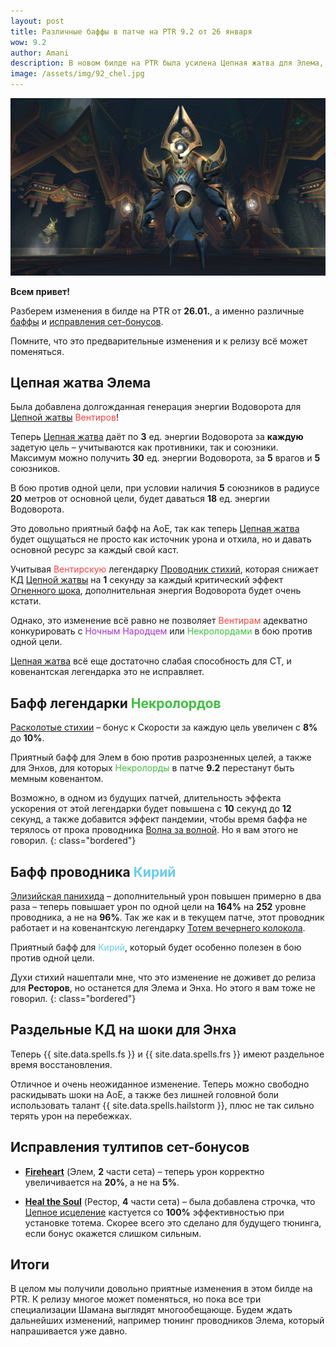 ```yaml
---    
layout: post
title: Различные баффы в патче на PTR 9.2 от 26 января
wow: 9.2
author: Amani
description: В новом билде на PTR была усилена Цепная жатва для Элема, Кирийский проводник и легендарка Некролордов. А у Энхов теперь раздельные КД на Огненный и Ледяной шоки!
image: /assets/img/92_chel.jpg
---
```


<p align="center">
<img src="/assets/img/92_chel.jpg" > 
</p>

**Всем привет!**

Разберем изменения в билде на PTR от **26.01.**, а именно различные [баффы](https://ptr.wowhead.com/news/patch-9-2-ptr-build-42069-class-and-spell-changes-kyrian-and-venthyr-shaman-325735) и [исправления сет-бонусов](https://ptr.wowhead.com/news/patch-9-2-ptr-build-42069-tier-set-changes-fire-mage-holy-priest-325736).

Помните, что это предварительные изменения и к релизу всё может поменяться. 

<!--more-->

## Цепная жатва Элема

Была добавлена долгожданная генерация энергии Водоворота для [Цепной жатвы](https://ru.wowhead.com/spell=320674) <span style="color:#ff4040;font-size:1em;">Вентиров</span>!

Теперь [Цепная жатва](https://ru.wowhead.com/spell=320674) даёт по **3** ед. энергии Водоворота за **каждую** задетую цель – учитываются как противники, так и союзники. Максимум можно получить **30** ед. энергии Водоворота, за **5** врагов и **5** союзников.

В бою против одной цели, при условии наличия **5** союзников в радиусе **20** метров от основной цели, будет даваться **18** ед. энергии Водоворота.

Это довольно приятный бафф на АоЕ, так как теперь [Цепная жатва](https://ru.wowhead.com/spell=320674) будет ощущаться не просто как источник урона и отхила, но и давать основной ресурс за каждый свой каст.

Учитывая <span style="color:#ff4040;font-size:1em;">Вентирскую</span> легендарку [Проводник стихий](https://ptr.wowhead.com/spell=356250), которая снижает КД [Цепной жатвы](https://ru.wowhead.com/spell=320674) на **1** секунду за каждый критический эффект [Огненного шока](https://ru.wowhead.com/spell=188389), дополнительная энергия Водоворота будет очень кстати.

Однако, это изменение всё равно не позволяет <span style="color:#ff4040;font-size:1em;">Вентирам</span> адекватно конкурировать с <span style="color:#a330c9;font-size:1em;">Ночным Народцем</span> или <span style="color:#40bf40;font-size:1em;">Некролордами</span> в бою против одной цели.

[Цепная жатва](https://ru.wowhead.com/spell=320674) всё еще достаточно слабая способность для СТ, и ковенантская легендарка это не исправляет.

## Бафф легендарки <span style="color:#40bf40;font-size:1em;">Некролордов</span>

[Расколотые стихии](https://ptr.wowhead.com/spell=354647) – бонус к Скорости за каждую цель увеличен с **8%** до **10%**.

Приятный бафф для Элем в бою против разрозненных целей, а также для Энхов, для которых <span style="color:#40bf40;font-size:1em;">Некролорды</span> в патче **9.2** перестанут быть мемным ковенантом.

Возможно, в одном из будущих патчей, длительность эффекта ускорения от этой легендарки будет повышена с **10** секунд до **12** секунд, а также добавится эффект пандемии, чтобы время баффа не терялось от прока проводника [Волна за волной](https://ru.wowhead.com/spell=339186?ilvl=252). Но я вам этого не говорил.
{: class="bordered"}

## Бафф проводника <span style="color:#68ccef;font-size:1em;">Кирий</span>

[Элизийская панихида](https://ru.wowhead.com/spell=339182?ilvl=252) – дополнительный урон повышен примерно в два раза – теперь повышает урон по одной цели на **164%** на **252** уровне проводника, а не на **96%**. Так же как и в текущем патче, этот проводник работает и на ковенантскую легендарку [Тотем вечернего колокола](https://ru.wowhead.com/spell=324386).

Приятный бафф для <span style="color:#68ccef;font-size:1em;">Кирий</span>, который будет особенно полезен в бою против одной цели. 

Духи стихий нашептали мне, что это изменение не доживет до релиза для **Ресторов**, но останется для Элема и Энха. Но этого я вам тоже не говорил.
{: class="bordered"}

## Раздельные КД на шоки для Энха

Теперь {{ site.data.spells.fs }} и {{ site.data.spells.frs }} имеют раздельное время восстановления.

Отличное и очень неожиданное изменение. Теперь можно свободно раскидывать шоки на АоЕ, а также без лишней головной боли использовать талант {{ site.data.spells.hailstorm }}, плюс не так сильно терять урон на перебежках.

## Исправления тултипов сет-бонусов

* [**Fireheart**](https://ptr.wowhead.com/spell=364472) (Элем, **2** части сета) – теперь урон корректно увеличивается на **20%**, а не на **5%**.

* [**Heal the Soul**](https://ptr.wowhead.com/spell=363672) (Рестор, **4** части сета) – была добавлена строчка, что [Цепное исцеление](https://ru.wowhead.com/spell=1064) кастуется со **100%** эффективностью при установке тотема. Скорее всего это сделано для будущего тюнинга, если бонус окажется слишком сильным.

## Итоги

В целом мы получили довольно приятные изменения в этом билде на PTR. К релизу многое может поменяться, но пока все три специализации Шамана выглядят многообещающе. Будем ждать дальнейших изменений, например тюнинг проводников Элема, который напрашивается уже давно.

